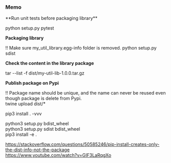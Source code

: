<h3>Memo</h3>
**Run unit tests before packaging library**

python setup.py pytest

**Packaging library**

!! Make sure my_util_library.egg-info folder is removed.
python setup.py sdist

**Check the content in the library package**

tar --list -f dist/my-util-lib-1.0.0.tar.gz

**Publish package on Pypi**

!! Package name should be unique, and the name can never be reused even though package is delete from Pypi.<br />
twine upload dist/*

pip3 install . -vvv<br />

python3 setup.py bdist_wheel<br />
python3 setup.py sdist bdist_wheel<br />
pip3 install -e .


https://stackoverflow.com/questions/50585246/pip-install-creates-only-the-dist-info-not-the-package <br />
https://www.youtube.com/watch?v=GIF3LaRqgXo